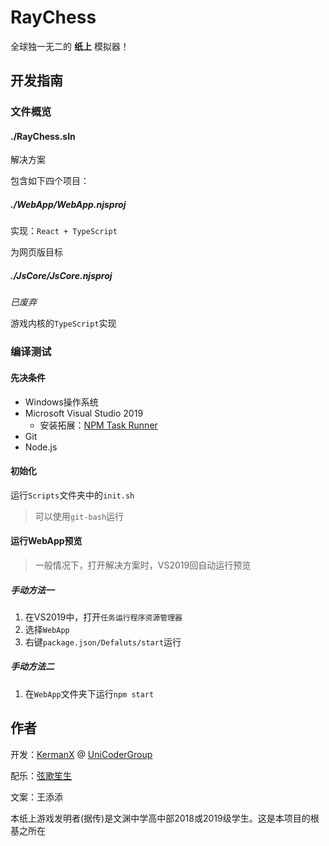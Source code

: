 # RayChess

全球独一无二的 **纸上** 模拟器！

## 开发指南

### 文件概览

#### ./RayChess.sln

解决方案

包含如下四个项目：

##### ./WebApp/WebApp.njsproj

实现：`React + TypeScript`

为网页版目标

##### ./JsCore/JsCore.njsproj

*已废弃*

游戏内核的`TypeScript`实现

### 编译测试

#### 先决条件

- Windows操作系统
- Microsoft Visual Studio 2019
  - 安装拓展：[NPM Task Runner](https://marketplace.visualstudio.com/items?itemName=MadsKristensen.NPMTaskRunner)
- Git
- Node.js

#### 初始化

运行`Scripts`文件夹中的`init.sh`

> 可以使用`git-bash`运行

#### 运行WebApp预览

> 一般情况下，打开解决方案时，VS2019回自动运行预览

##### 手动方法一

1. 在VS2019中，打开`任务运行程序资源管理器`
2. 选择`WebApp`
3. 右键`package.json/Defaluts/start`运行

##### 手动方法二

1. 在`WebApp`文件夹下运行`npm start`

## 作者

开发：[KermanX](https://KermanX.github.io/) @ [UniCoderGroup](https://unicodergroup.github.io/)

配乐：[弦歌笙生](https://space.bilibili.com/1813903217/)

文案：王添添

本纸上游戏发明者(据传)是文渊中学高中部2018或2019级学生。这是本项目的根基之所在
